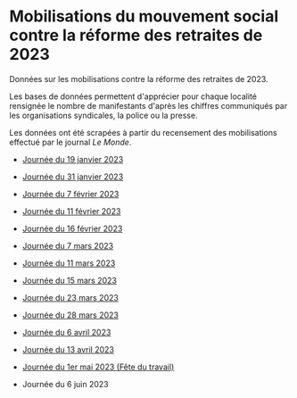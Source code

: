 # Mobilisations du mouvement social contre la réforme des retraites de 2023

Données sur les mobilisations contre la réforme des retraites de 2023.

Les bases de données permettent d'apprécier pour chaque localité rensignée le nombre de manifestants d'après les chiffres communiqués par les organisations syndicales, la police ou la presse.

Les données ont été scrapées à partir du recensement des mobilisations effectué par le journal *Le Monde*.

-   [Journée du 19 janvier 2023](https://www.lemonde.fr/les-decodeurs/article/2023/01/19/reforme-des-retraites-la-carte-de-france-des-manifestations_6158485_4355770.html)

-   [Journée du 31 janvier 2023](https://www.lemonde.fr/les-decodeurs/article/2023/01/31/reforme-des-retraites-la-carte-des-manifestations-du-31-janvier-en-france_6159964_4355770.html)

-	[Journée du 7 février 2023](https://www.lemonde.fr/les-decodeurs/article/2023/02/07/la-carte-des-manifestations-du-7-fevrier-contre-la-reforme-des-retraites_6160842_4355770.html)

-	[Journée du 11 février 2023](https://www.lemonde.fr/les-decodeurs/article/2023/02/11/la-carte-des-manifestations-du-samedi-11-fevrier-contre-la-reforme-des-retraites_6161451_4355770.html)

-	[Journée du 16 février 2023](https://www.lemonde.fr/les-decodeurs/article/2023/02/16/la-carte-des-manifestations-du-jeudi-16-fevrier-contre-la-reforme-des-retraites_6162034_4355770.html)

-	[Journée du 7 mars 2023](https://www.lemonde.fr/les-decodeurs/article/2023/03/07/la-carte-des-manifestations-du-mardi-7-mars-contre-la-reforme-des-retraites_6164467_4355770.html)

-	[Journée du 11 mars 2023](https://www.lemonde.fr/les-decodeurs/article/2023/03/11/la-carte-des-manifestations-du-samedi-11-mars-contre-la-reforme-des-retraites_6165062_4355770.html)

-	[Journée du 15 mars 2023](https://www.lemonde.fr/les-decodeurs/article/2023/03/15/la-carte-des-manifestations-du-mercredi-15-mars-contre-la-reforme-des-retraites_6165543_4355770.html)

- [Journée du 23 mars 2023](https://www.lemonde.fr/les-decodeurs/article/2023/03/23/la-carte-des-manifestations-du-jeudi-23-mars-contre-la-reforme-des-retraites_6166655_4355770.html)

- [Journée du 28 mars 2023](https://www.lemonde.fr/les-decodeurs/article/2023/03/28/la-carte-des-manifestations-du-mardi-28-mars-contre-la-reforme-des-retraites_6167245_4355770.html)

- [Journée du 6 avril 2023](https://www.lemonde.fr/les-decodeurs/article/2023/04/06/la-carte-des-manifestations-du-jeudi-6-avril-contre-la-reforme-des-retraites_6168492_4355770.html)

- [Journée du 13 avril 2023](https://www.lemonde.fr/les-decodeurs/article/2023/04/13/la-carte-des-manifestations-du-jeudi-13-avril-contre-la-reforme-des-retraites_6169353_4355770.html)

- [Journée du 1er mai 2023 (Fête du travail)](https://www.lemonde.fr/les-decodeurs/article/2023/05/01/la-carte-des-manifestations-du-1er-mai-en-france_6171655_4355770.html)

- Journée du 6 juin 2023

